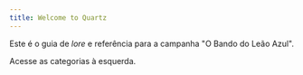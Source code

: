 ```yaml
---
title: Welcome to Quartz
---
```


Este é o guia de *lore* e referência para a campanha "O Bando do Leão Azul".

Acesse as categorias à esquerda.
